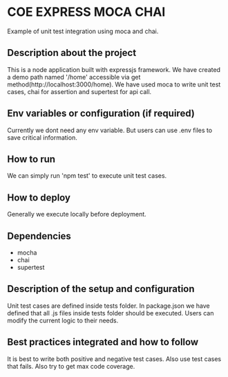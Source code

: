 # COE EXPRESS MOCA CHAI

Example of unit test integration using moca and chai.

## Description about the project
This is a node application built with expressjs framework. We have created a demo path named '/home' accessible via get method(http://localhost:3000/home).
We have used moca to write unit test cases, chai for assertion and supertest for api call.  
## Env variables or configuration (if required)
Currently we dont need any env variable. But users can use .env files to save critical information.
## How to run
We can simply run 'npm test' to execute unit test cases.
## How to deploy
Generally we execute locally before deployment.
## Dependencies
  - mocha
  - chai
  - supertest
## Description of the setup and configuration
Unit test cases are defined inside tests folder. In package.json we have defined that all .js files inside tests folder should be executed. Users can modify the current logic to their needs.
## Best practices integrated and how to follow
It is best to write both positive and negative test cases. Also use test cases that fails. Also try to get max code coverage.